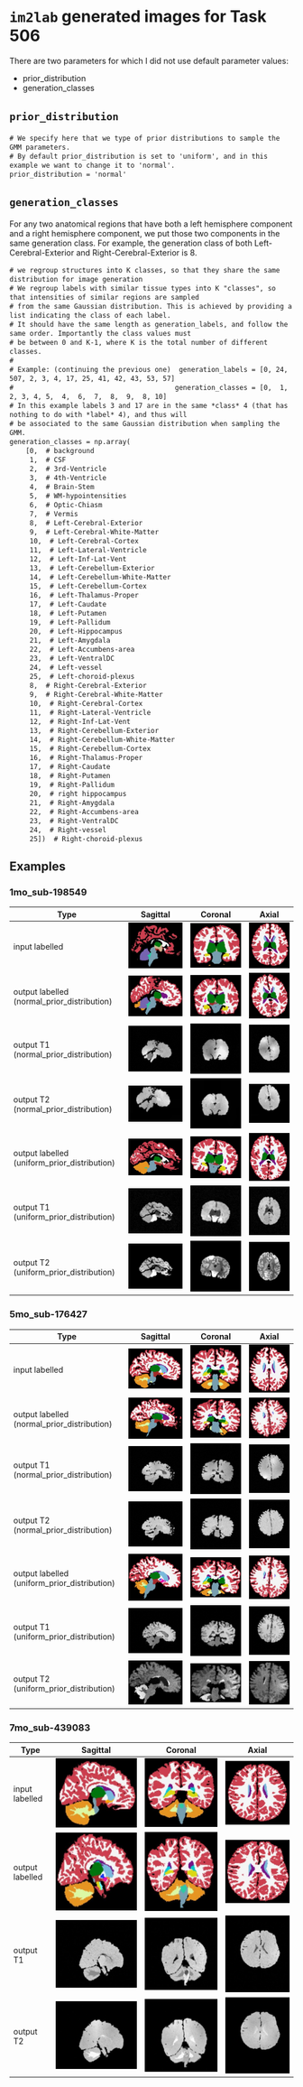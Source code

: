 `im2lab` generated images for Task 506
====================================

There are two parameters for which I did not use default parameter values:

* prior_distribution
* generation_classes

`prior_distribution`
------------------


    # We specify here that we type of prior distributions to sample the GMM parameters.
    # By default prior_distribution is set to 'uniform', and in this example we want to change it to 'normal'.
    prior_distribution = 'normal'

`generation_classes`
------------------

For any two anatomical regions that have both a left hemisphere component and a right
hemisphere component, we put those two components in the same generation class.
For example, the generation class of both Left-Cerebral-Exterior and Right-Cerebral-Exterior
is 8.

    # we regroup structures into K classes, so that they share the same distribution for image generation
    # We regroup labels with similar tissue types into K "classes", so that intensities of similar regions are sampled
    # from the same Gaussian distribution. This is achieved by providing a list indicating the class of each label.
    # It should have the same length as generation_labels, and follow the same order. Importantly the class values must
    # be between 0 and K-1, where K is the total number of different classes.
    #
    # Example: (continuing the previous one)  generation_labels = [0, 24, 507, 2, 3, 4, 17, 25, 41, 42, 43, 53, 57]
    #                                        generation_classes = [0,  1,   2, 3, 4, 5,  4,  6,  7,  8,  9,  8, 10]
    # In this example labels 3 and 17 are in the same *class* 4 (that has nothing to do with *label* 4), and thus will
    # be associated to the same Gaussian distribution when sampling the GMM.
    generation_classes = np.array(
        [0,  # background
         1,  # CSF
         2,  # 3rd-Ventricle
         3,  # 4th-Ventricle
         4,  # Brain-Stem
         5,  # WM-hypointensities
         6,  # Optic-Chiasm
         7,  # Vermis
         8,  # Left-Cerebral-Exterior
         9,  # Left-Cerebral-White-Matter
         10,  # Left-Cerebral-Cortex
         11,  # Left-Lateral-Ventricle
         12,  # Left-Inf-Lat-Vent
         13,  # Left-Cerebellum-Exterior
         14,  # Left-Cerebellum-White-Matter
         15,  # Left-Cerebellum-Cortex
         16,  # Left-Thalamus-Proper
         17,  # Left-Caudate
         18,  # Left-Putamen
         19,  # Left-Pallidum
         20,  # Left-Hippocampus
         21,  # Left-Amygdala
         22,  # Left-Accumbens-area
         23,  # Left-VentralDC
         24,  # Left-vessel
         25,  # Left-choroid-plexus
         8,  # Right-Cerebral-Exterior
         9,  # Right-Cerebral-White-Matter
         10,  # Right-Cerebral-Cortex
         11,  # Right-Lateral-Ventricle
         12,  # Right-Inf-Lat-Vent
         13,  # Right-Cerebellum-Exterior
         14,  # Right-Cerebellum-White-Matter
         15,  # Right-Cerebellum-Cortex
         16,  # Right-Thalamus-Proper
         17,  # Right-Caudate
         18,  # Right-Putamen
         19,  # Right-Pallidum
         20,  # right hippocampus
         21,  # Right-Amygdala
         22,  # Right-Accumbens-area
         23,  # Right-VentralDC
         24,  # Right-vessel
         25])  # Right-choroid-plexus

Examples
-------

### 1mo_sub-198549

| Type | Sagittal      | Coronal | Axial |
| -----| ----------- | ----------- | ----------- |
| input labelled | ![](../../img/lab2im/normal_prior_distribution/1mo_sub-198549/input_sagittal.jpg) | ![](../../img/lab2im/normal_prior_distribution/1mo_sub-198549/input_coronal.jpg) | ![](../../img/lab2im/normal_prior_distribution/1mo_sub-198549/input_axial.jpg) |
| output labelled (normal_prior_distribution) | ![](../../img/lab2im/normal_prior_distribution/1mo_sub-198549/output_sagittal.jpg) | ![](../../img/lab2im/normal_prior_distribution/1mo_sub-198549/output_coronal.jpg) | ![](../../img/lab2im/normal_prior_distribution/1mo_sub-198549/output_axial.jpg) |
| output T1 (normal_prior_distribution) | ![](../../img/lab2im/normal_prior_distribution/1mo_sub-198549/output_t1_sagittal.jpg) | ![](../../img/lab2im/normal_prior_distribution/1mo_sub-198549/output_t1_coronal.jpg) | ![](../../img/lab2im/normal_prior_distribution/1mo_sub-198549/output_t1_axial.jpg) |
| output T2 (normal_prior_distribution) | ![](../../img/lab2im/normal_prior_distribution/1mo_sub-198549/output_t2_sagittal.jpg) | ![](../../img/lab2im/normal_prior_distribution/1mo_sub-198549/output_t2_coronal.jpg) | ![](../../img/lab2im/normal_prior_distribution/1mo_sub-198549/output_t2_axial.jpg) |
| output labelled (uniform_prior_distribution) | ![](../../img/lab2im/uniform_prior_distribution/1mo_sub-198549/output_sagittal.jpg) | ![](../../img/lab2im/uniform_prior_distribution/1mo_sub-198549/output_coronal.jpg) | ![](../../img/lab2im/uniform_prior_distribution/1mo_sub-198549/output_axial.jpg) |
| output T1 (uniform_prior_distribution) | ![](../../img/lab2im/uniform_prior_distribution/1mo_sub-198549/output_t1_sagittal.jpg) | ![](../../img/lab2im/uniform_prior_distribution/1mo_sub-198549/output_t1_coronal.jpg) | ![](../../img/lab2im/uniform_prior_distribution/1mo_sub-198549/output_t1_axial.jpg) |
| output T2 (uniform_prior_distribution) | ![](../../img/lab2im/uniform_prior_distribution/1mo_sub-198549/output_t2_sagittal.jpg) | ![](../../img/lab2im/uniform_prior_distribution/1mo_sub-198549/output_t2_coronal.jpg) | ![](../../img/lab2im/uniform_prior_distribution/1mo_sub-198549/output_t2_axial.jpg) |

### 5mo_sub-176427

| Type | Sagittal      | Coronal | Axial |
| -----| ----------- | ----------- | ----------- |
| input labelled | ![](../../img/lab2im/normal_prior_distribution/5mo_sub-176427/input_sagittal.jpg) | ![](../../img/lab2im/normal_prior_distribution/5mo_sub-176427/input_coronal.jpg) | ![](../../img/lab2im/normal_prior_distribution/5mo_sub-176427/input_axial.jpg) |
| output labelled (normal_prior_distribution) | ![](../../img/lab2im/normal_prior_distribution/5mo_sub-176427/output_sagittal.jpg) | ![](../../img/lab2im/normal_prior_distribution/5mo_sub-176427/output_coronal.jpg) | ![](../../img/lab2im/normal_prior_distribution/5mo_sub-176427/output_axial.jpg) |
| output T1 (normal_prior_distribution) | ![](../../img/lab2im/normal_prior_distribution/5mo_sub-176427/output_t1_sagittal.jpg) | ![](../../img/lab2im/normal_prior_distribution/5mo_sub-176427/output_t1_coronal.jpg) | ![](../../img/lab2im/normal_prior_distribution/5mo_sub-176427/output_t1_axial.jpg) |
| output T2 (normal_prior_distribution)| ![](../../img/lab2im/normal_prior_distribution/5mo_sub-176427/output_t2_sagittal.jpg) | ![](../../img/lab2im/normal_prior_distribution/5mo_sub-176427/output_t2_coronal.jpg) | ![](../../img/lab2im/normal_prior_distribution/5mo_sub-176427/output_t2_axial.jpg) |
| output labelled (uniform_prior_distribution) | ![](../../img/lab2im/uniform_prior_distribution/5mo_sub-176427/output_sagittal.jpg) | ![](../../img/lab2im/uniform_prior_distribution/5mo_sub-176427/output_coronal.jpg) | ![](../../img/lab2im/uniform_prior_distribution/5mo_sub-176427/output_axial.jpg) |
| output T1 (uniform_prior_distribution) | ![](../../img/lab2im/uniform_prior_distribution/5mo_sub-176427/output_t1_sagittal.jpg) | ![](../../img/lab2im/uniform_prior_distribution/5mo_sub-176427/output_t1_coronal.jpg) | ![](../../img/lab2im/uniform_prior_distribution/5mo_sub-176427/output_t1_axial.jpg) |
| output T2 (uniform_prior_distribution)| ![](../../img/lab2im/uniform_prior_distribution/5mo_sub-176427/output_t2_sagittal.jpg) | ![](../../img/lab2im/uniform_prior_distribution/5mo_sub-176427/output_t2_coronal.jpg) | ![](../../img/lab2im/uniform_prior_distribution/5mo_sub-176427/output_t2_axial.jpg) |

### 7mo_sub-439083

| Type | Sagittal      | Coronal | Axial |
| -----| ----------- | ----------- | ----------- |
| input labelled | ![](../../img/lab2im/normal_prior_distribution/7mo_sub-439083/input_sagittal.jpg) | ![](../../img/lab2im/normal_prior_distribution/7mo_sub-439083/input_coronal.jpg) | ![](../../img/lab2im/normal_prior_distribution/7mo_sub-439083/input_axial.jpg) |
| output labelled | ![](../../img/lab2im/normal_prior_distribution/7mo_sub-439083/output_sagittal.jpg) | ![](../../img/lab2im/normal_prior_distribution/7mo_sub-439083/output_coronal.jpg) | ![](../../img/lab2im/normal_prior_distribution/7mo_sub-439083/output_axial.jpg) |
| output T1 | ![](../../img/lab2im/normal_prior_distribution/7mo_sub-439083/output_t1_sagittal.jpg) | ![](../../img/lab2im/normal_prior_distribution/7mo_sub-439083/output_t1_coronal.jpg) | ![](../../img/lab2im/normal_prior_distribution/7mo_sub-439083/output_t1_axial.jpg) |
| output T2| ![](../../img/lab2im/normal_prior_distribution/7mo_sub-439083/output_t2_sagittal.jpg) | ![](../../img/lab2im/normal_prior_distribution/7mo_sub-439083/output_t2_coronal.jpg) | ![](../../img/lab2im/normal_prior_distribution/7mo_sub-439083/output_t2_axial.jpg) |
